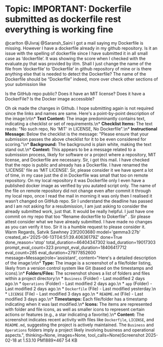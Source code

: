 # Topic: IMPORTANT: Dockerfile submitted as dockerfile rest everything is working fine

@carlton @Jivraj @Saransh_Saini
I got a mail saying my Dockerfile is missing. However I have a dockerfile already in my github repository. Is it an issue with the spelling of dockerfile since I have submitted it in all small case as ‘dockerfile’. It was showing the score when I checked with the evaluate.py that was provided by iitm.
Shall I just change the name of the file from ‘dockerfile’ to ‘Dockerfile’ in github repository of mine or is there anything else that is needed to detect the Dockerfile?
The name of the Dockerfile should be “Dockerfile” indeed, more over check other sections of your submission like

Is the GitHub repo public?
Does it have an MIT license?
Does it have a DockerFile?
Is the Docker image accessible?

Oh ok made the changes in Github. I hope submitting again is not required since the links and names are same.
Here\'s a point-by-point description of the image:\n\n* **Text Content:** The image predominantly contains text, indicating a checklist or set of requirements.\n* **Checklist Items:** The text reads: "No such repo, No \'MIT\' in LICENSE, No Dockerfile".\n* **Instructional Message:** Below the checklist is the message: "Please ensure that your submission passes the above checklist for it to be even considered for scoring."\n* **Background:** The background is plain white, making the text stand out.\n* **Context:** This appears to be a message related to a submission process, likely for software or a project where a repository, MIT license, and Dockerfile are necessary.
Sir, i got this mail. I have checked that the repo is public and already has a Dockerfile.
I have renamed the ‘LICENSE’ file as ‘MIT LICENSE’.
Sir, please consider it we have spent a lot of time, in my case just the d in Dockerfile was small that too on remote repository. On my local repository it was Dockerfile only I even have a published docker image as verified by you autated script only. The name of the file on remote repository did not change even after commit it through my local repo, once I read the mail in morning it was only then I realised it wasn’t changed on GitHub repo.
Sir I understand the deadline has passed and I am not asking for a resubmission, I am just asking to consider the already submitted work, just that. It would be really helpful. I just have one commit on my repo that too “Rename dockerfile to Dokerfile” . Sir please attest consider what we have already submitted. I have made no changes as you can verify it too.
Sir it is a humble request to please consider it.
Warm Regards,
Satvik Sawhney
23f2003680
model='gemma3:27b' created_at='2025-06-13T04:51:39.40636179Z' done=True done_reason='stop' total_duration=46404347302 load_duration=19017303 prompt_eval_count=323 prompt_eval_duration=18406417712 eval_count=285 eval_duration=27977852600 message=Message(role='assistant', content="Here's a detailed description of the image:\n\n* **Type:** The image is a screenshot of a file/folder listing, likely from a version control system like Git (based on the timestamps and icons).\n* **Folders/Files:** The screenshot shows a list of folders and files within a project directory:\n * `Business` (Folder) - Last modified 2 days ago.\n * `Operations` (Folder) - Last modified 2 days ago.\n * `app` (Folder) - Last modified 2 days ago.\n * `Dockerfile` (File) - Last modified yesterday.\n * `LICENSE` (File) - Last modified 3 days ago.\n * `README.md` (File) - Last modified 3 days ago.\n* **Timestamps:** Each file/folder has a timestamp indicating when it was last modified.\n* **Icons:** The items are represented with folder and file icons, as well as smaller icons to represent certain actions or features (e.g., a star indicating a favorite).\n* **Content:** The screenshot indicates recent activity with files like `Dockerfile`, `LICENSE`, and `README.md`, suggesting the project is actively maintained. The `Business` and `Operations` folders imply a project likely involving business and operational aspects.", thinking=None, images=None, tool_calls=None)Screenshot 2025-02-18 at 1.53.10 PM1889×467 54 KB
